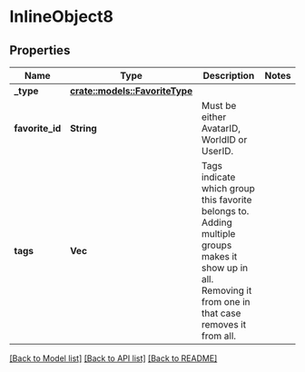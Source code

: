 # InlineObject8

## Properties

Name | Type | Description | Notes
------------ | ------------- | ------------- | -------------
**_type** | [**crate::models::FavoriteType**](FavoriteType.md) |  | 
**favorite_id** | **String** | Must be either AvatarID, WorldID or UserID. | 
**tags** | **Vec<String>** | Tags indicate which group this favorite belongs to. Adding multiple groups makes it show up in all. Removing it from one in that case removes it from all. | 

[[Back to Model list]](../README.md#documentation-for-models) [[Back to API list]](../README.md#documentation-for-api-endpoints) [[Back to README]](../README.md)


